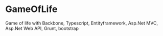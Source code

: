 # GameOfLife
Game of life with Backbone, Typescript, Entityframework, Asp.Net MVC, Asp.Net Web API, Grunt, bootstrap
